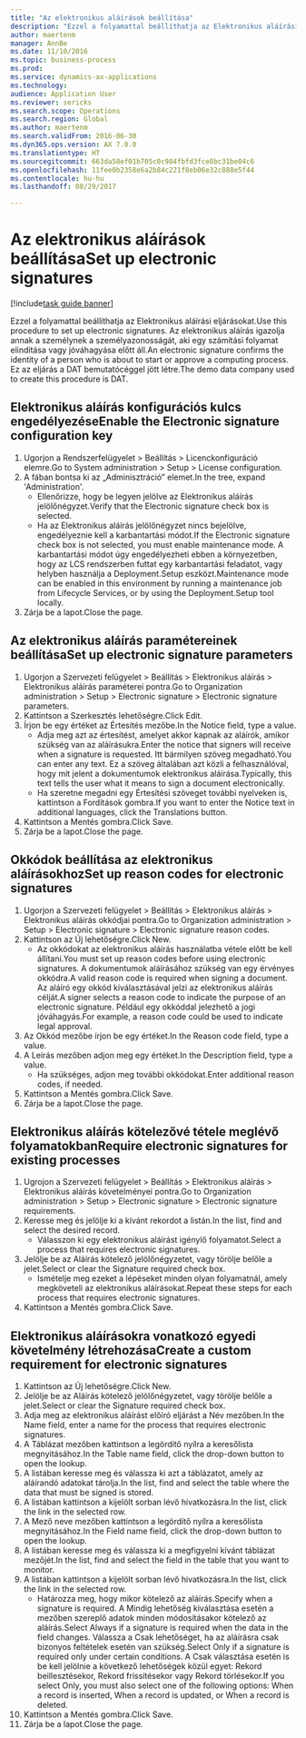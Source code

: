 ```yaml
--- 
title: "Az elektronikus aláírások beállítása"
description: "Ezzel a folyamattal beállíthatja az Elektronikus aláírási eljárásokat."
author: maertenm
manager: AnnBe
ms.date: 11/10/2016
ms.topic: business-process
ms.prod: 
ms.service: dynamics-ax-applications
ms.technology: 
audience: Application User
ms.reviewer: sericks
ms.search.scope: Operations
ms.search.region: Global
ms.author: maertenm
ms.search.validFrom: 2016-06-30
ms.dyn365.ops.version: AX 7.0.0
ms.translationtype: HT
ms.sourcegitcommit: 663da58ef01b705c0c984fbfd3fce8bc31be04c6
ms.openlocfilehash: 11fee0b2358e6a2b84c221f8eb06e32c888e5f44
ms.contentlocale: hu-hu
ms.lasthandoff: 08/29/2017

---
```

# <a name="set-up-electronic-signatures"></a><span data-ttu-id="7b885-103">Az elektronikus aláírások beállítása</span><span class="sxs-lookup"><span data-stu-id="7b885-103">Set up electronic signatures</span></span>

[!include[task guide banner](../../includes/task-guide-banner.md)]

<span data-ttu-id="7b885-104">Ezzel a folyamattal beállíthatja az Elektronikus aláírási eljárásokat.</span><span class="sxs-lookup"><span data-stu-id="7b885-104">Use this procedure to set up electronic signatures.</span></span> <span data-ttu-id="7b885-105">Az elektronikus aláírás igazolja annak a személynek a személyazonosságát, aki egy számítási folyamat elindítása vagy jóváhagyása előtt áll.</span><span class="sxs-lookup"><span data-stu-id="7b885-105">An electronic signature confirms the identity of a person who is about to start or approve a computing process.</span></span> <span data-ttu-id="7b885-106">Ez az eljárás a DAT bemutatócéggel jött létre.</span><span class="sxs-lookup"><span data-stu-id="7b885-106">The demo data company used to create this procedure is DAT.</span></span>


## <a name="enable-the-electronic-signature-configuration-key"></a><span data-ttu-id="7b885-107">Elektronikus aláírás konfigurációs kulcs engedélyezése</span><span class="sxs-lookup"><span data-stu-id="7b885-107">Enable the Electronic signature configuration key</span></span>
1. <span data-ttu-id="7b885-108">Ugorjon a Rendszerfelügyelet > Beállítás > Licenckonfiguráció elemre.</span><span class="sxs-lookup"><span data-stu-id="7b885-108">Go to System administration > Setup > License configuration.</span></span>
2. <span data-ttu-id="7b885-109">A fában bontsa ki az „Adminisztráció” elemet.</span><span class="sxs-lookup"><span data-stu-id="7b885-109">In the tree, expand 'Administration'.</span></span>
    * <span data-ttu-id="7b885-110">Ellenőrizze, hogy be legyen jelölve az Elektronikus aláírás jelölőnégyzet.</span><span class="sxs-lookup"><span data-stu-id="7b885-110">Verify that the Electronic signature check box is selected.</span></span>  
    * <span data-ttu-id="7b885-111">Ha az Elektronikus aláírás jelölőnégyzet nincs bejelölve, engedélyeznie kell a karbantartási módot.</span><span class="sxs-lookup"><span data-stu-id="7b885-111">If the Electronic signature check box is not selected, you must enable maintenance mode.</span></span> <span data-ttu-id="7b885-112">A karbantartási módot úgy engedélyezheti ebben a környezetben, hogy az LCS rendszerben futtat egy karbantartási feladatot, vagy helyben használja a Deployment.Setup eszközt.</span><span class="sxs-lookup"><span data-stu-id="7b885-112">Maintenance mode can be enabled in this environment by running a maintenance job from Lifecycle Services, or by using the Deployment.Setup tool locally.</span></span>  
3. <span data-ttu-id="7b885-113">Zárja be a lapot.</span><span class="sxs-lookup"><span data-stu-id="7b885-113">Close the page.</span></span>

## <a name="set-up-electronic-signature-parameters"></a><span data-ttu-id="7b885-114">Az elektronikus aláírás paramétereinek beállítása</span><span class="sxs-lookup"><span data-stu-id="7b885-114">Set up electronic signature parameters</span></span>
1. <span data-ttu-id="7b885-115">Ugorjon a Szervezeti felügyelet > Beállítás > Elektronikus aláírás > Elektronikus aláírás paraméterei pontra.</span><span class="sxs-lookup"><span data-stu-id="7b885-115">Go to Organization administration > Setup > Electronic signature > Electronic signature parameters.</span></span>
2. <span data-ttu-id="7b885-116">Kattintson a Szerkesztés lehetőségre.</span><span class="sxs-lookup"><span data-stu-id="7b885-116">Click Edit.</span></span>
3. <span data-ttu-id="7b885-117">Írjon be egy értéket az Értesítés mezőbe.</span><span class="sxs-lookup"><span data-stu-id="7b885-117">In the Notice field, type a value.</span></span>
    * <span data-ttu-id="7b885-118">Adja meg azt az értesítést, amelyet akkor kapnak az aláírók, amikor szükség van az aláírásukra.</span><span class="sxs-lookup"><span data-stu-id="7b885-118">Enter the notice that signers will receive when a signature is requested.</span></span> <span data-ttu-id="7b885-119">Itt bármilyen szöveg megadható.</span><span class="sxs-lookup"><span data-stu-id="7b885-119">You can enter any text.</span></span> <span data-ttu-id="7b885-120">Ez a szöveg általában azt közli a felhasználóval, hogy mit jelent a dokumentumok elektronikus aláírása.</span><span class="sxs-lookup"><span data-stu-id="7b885-120">Typically, this text tells the user what it means to sign a document electronically.</span></span>  
    * <span data-ttu-id="7b885-121">Ha szeretne megadni egy Értesítési szöveget további nyelveken is, kattintson a Fordítások gombra.</span><span class="sxs-lookup"><span data-stu-id="7b885-121">If you want to enter the Notice text in additional languages, click the Translations button.</span></span>  
4. <span data-ttu-id="7b885-122">Kattintson a Mentés gombra.</span><span class="sxs-lookup"><span data-stu-id="7b885-122">Click Save.</span></span>
5. <span data-ttu-id="7b885-123">Zárja be a lapot.</span><span class="sxs-lookup"><span data-stu-id="7b885-123">Close the page.</span></span>

## <a name="set-up-reason-codes-for-electronic-signatures"></a><span data-ttu-id="7b885-124">Okkódok beállítása az elektronikus aláírásokhoz</span><span class="sxs-lookup"><span data-stu-id="7b885-124">Set up reason codes for electronic signatures</span></span>
1. <span data-ttu-id="7b885-125">Ugorjon a Szervezeti felügyelet > Beállítás > Elektronikus aláírás > Elektronikus aláírás okkódjai pontra.</span><span class="sxs-lookup"><span data-stu-id="7b885-125">Go to Organization administration > Setup > Electronic signature > Electronic signature reason codes.</span></span>
2. <span data-ttu-id="7b885-126">Kattintson az Új lehetőségre.</span><span class="sxs-lookup"><span data-stu-id="7b885-126">Click New.</span></span>
    * <span data-ttu-id="7b885-127">Az okkódokat az elektronikus aláírás használatba vétele előtt be kell állítani.</span><span class="sxs-lookup"><span data-stu-id="7b885-127">You must set up reason codes before using electronic signatures.</span></span> <span data-ttu-id="7b885-128">A dokumentumok aláírásához szükség van egy érvényes okkódra.</span><span class="sxs-lookup"><span data-stu-id="7b885-128">A valid reason code is required when signing a document.</span></span>     <span data-ttu-id="7b885-129">Az aláíró egy okkód kiválasztásával jelzi az elektronikus aláírás célját.</span><span class="sxs-lookup"><span data-stu-id="7b885-129">A signer selects a reason code to indicate the purpose of an electronic signature.</span></span> <span data-ttu-id="7b885-130">Például egy okkóddal jelezhető a jogi jóváhagyás.</span><span class="sxs-lookup"><span data-stu-id="7b885-130">For example, a reason code could be used to indicate legal approval.</span></span>  
3. <span data-ttu-id="7b885-131">Az Okkód mezőbe írjon be egy értéket.</span><span class="sxs-lookup"><span data-stu-id="7b885-131">In the Reason code field, type a value.</span></span>
4. <span data-ttu-id="7b885-132">A Leírás mezőben adjon meg egy értéket.</span><span class="sxs-lookup"><span data-stu-id="7b885-132">In the Description field, type a value.</span></span>
    * <span data-ttu-id="7b885-133">Ha szükséges, adjon meg további okkódokat.</span><span class="sxs-lookup"><span data-stu-id="7b885-133">Enter additional reason codes, if needed.</span></span>  
5. <span data-ttu-id="7b885-134">Kattintson a Mentés gombra.</span><span class="sxs-lookup"><span data-stu-id="7b885-134">Click Save.</span></span>
6. <span data-ttu-id="7b885-135">Zárja be a lapot.</span><span class="sxs-lookup"><span data-stu-id="7b885-135">Close the page.</span></span>

## <a name="require-electronic-signatures-for-existing-processes"></a><span data-ttu-id="7b885-136">Elektronikus aláírás kötelezővé tétele meglévő folyamatokban</span><span class="sxs-lookup"><span data-stu-id="7b885-136">Require electronic signatures for existing processes</span></span>
1. <span data-ttu-id="7b885-137">Ugrojon a Szervezeti felügyelet > Beállítás > Elektronikus aláírás > Elektronikus aláírás követelményei pontra.</span><span class="sxs-lookup"><span data-stu-id="7b885-137">Go to Organization administration > Setup > Electronic signature > Electronic signature requirements.</span></span>
2. <span data-ttu-id="7b885-138">Keresse meg és jelölje ki a kívánt rekordot a listán.</span><span class="sxs-lookup"><span data-stu-id="7b885-138">In the list, find and select the desired record.</span></span>
    * <span data-ttu-id="7b885-139">Válasszon ki egy elektronikus aláírást igénylő folyamatot.</span><span class="sxs-lookup"><span data-stu-id="7b885-139">Select a process that requires electronic signatures.</span></span>  
3. <span data-ttu-id="7b885-140">Jelölje be az Aláírás kötelező jelölőnégyzetet, vagy törölje belőle a jelet.</span><span class="sxs-lookup"><span data-stu-id="7b885-140">Select or clear the Signature required check box.</span></span>
    * <span data-ttu-id="7b885-141">Ismételje meg ezeket a lépéseket minden olyan folyamatnál, amely megköveteli az elektronikus aláírásokat.</span><span class="sxs-lookup"><span data-stu-id="7b885-141">Repeat these steps for each process that requires electronic signatures.</span></span>  
4. <span data-ttu-id="7b885-142">Kattintson a Mentés gombra.</span><span class="sxs-lookup"><span data-stu-id="7b885-142">Click Save.</span></span>

## <a name="create-a-custom-requirement-for-electronic-signatures"></a><span data-ttu-id="7b885-143">Elektronikus aláírásokra vonatkozó egyedi követelmény létrehozása</span><span class="sxs-lookup"><span data-stu-id="7b885-143">Create a custom requirement for electronic signatures</span></span>
1. <span data-ttu-id="7b885-144">Kattintson az Új lehetőségre.</span><span class="sxs-lookup"><span data-stu-id="7b885-144">Click New.</span></span>
2. <span data-ttu-id="7b885-145">Jelölje be az Aláírás kötelező jelölőnégyzetet, vagy törölje belőle a jelet.</span><span class="sxs-lookup"><span data-stu-id="7b885-145">Select or clear the Signature required check box.</span></span>
3. <span data-ttu-id="7b885-146">Adja meg az elektronikus aláírást előíró eljárást a Név mezőben.</span><span class="sxs-lookup"><span data-stu-id="7b885-146">In the Name field, enter a name for the process that requires electronic signatures.</span></span>
4. <span data-ttu-id="7b885-147">A Táblázat mezőben kattintson a legördítő nyílra a keresőlista megnyitásához.</span><span class="sxs-lookup"><span data-stu-id="7b885-147">In the Table name field, click the drop-down button to open the lookup.</span></span>
5. <span data-ttu-id="7b885-148">A listában keresse meg és válassza ki azt a táblázatot, amely az aláírandó adatokat tárolja.</span><span class="sxs-lookup"><span data-stu-id="7b885-148">In the list, find and select the table where the data that must be signed is stored.</span></span>
6. <span data-ttu-id="7b885-149">A listában kattintson a kijelölt sorban lévő hivatkozásra.</span><span class="sxs-lookup"><span data-stu-id="7b885-149">In the list, click the link in the selected row.</span></span>
7. <span data-ttu-id="7b885-150">A Mező neve mezőben kattintson a legördítő nyílra a keresőlista megnyitásához.</span><span class="sxs-lookup"><span data-stu-id="7b885-150">In the Field name field, click the drop-down button to open the lookup.</span></span>
8. <span data-ttu-id="7b885-151">A listában keresse meg és válassza ki a megfigyelni kívánt táblázat mezőjét.</span><span class="sxs-lookup"><span data-stu-id="7b885-151">In the list, find and select the field in the table that you want to monitor.</span></span>
9. <span data-ttu-id="7b885-152">A listában kattintson a kijelölt sorban lévő hivatkozásra.</span><span class="sxs-lookup"><span data-stu-id="7b885-152">In the list, click the link in the selected row.</span></span>
    * <span data-ttu-id="7b885-153">Határozza meg, hogy mikor kötelező az aláírás.</span><span class="sxs-lookup"><span data-stu-id="7b885-153">Specify when a signature is required.</span></span>     <span data-ttu-id="7b885-154">A Mindig lehetőség kiválasztása esetén a mezőben szereplő adatok minden módosításakor kötelező az aláírás.</span><span class="sxs-lookup"><span data-stu-id="7b885-154">Select Always if a signature is required when the data in the field changes.</span></span>     <span data-ttu-id="7b885-155">Válassza a Csak lehetőséget, ha az aláírásra csak bizonyos feltételek esetén van szükség.</span><span class="sxs-lookup"><span data-stu-id="7b885-155">Select Only if a signature is required only under certain conditions.</span></span> <span data-ttu-id="7b885-156">A Csak választása esetén is be kell jelölnie a következő lehetőségek közül egyet: Rekord beillesztésekor, Rekord frissítésekor vagy Rekord törlésekor.</span><span class="sxs-lookup"><span data-stu-id="7b885-156">If you select Only, you must also select one of the following options: When a record is inserted, When a record is updated, or When a record is deleted.</span></span>  
10. <span data-ttu-id="7b885-157">Kattintson a Mentés gombra.</span><span class="sxs-lookup"><span data-stu-id="7b885-157">Click Save.</span></span>
11. <span data-ttu-id="7b885-158">Zárja be a lapot.</span><span class="sxs-lookup"><span data-stu-id="7b885-158">Close the page.</span></span>


